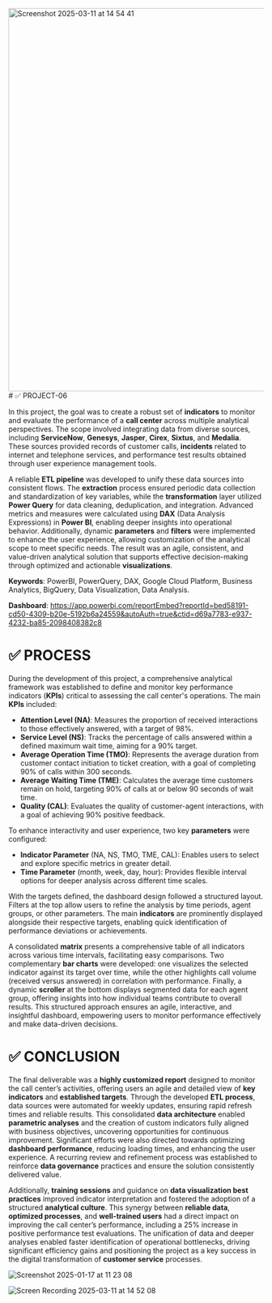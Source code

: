 <img width="756" alt="Screenshot 2025-03-11 at 14 54 41" src="https://github.com/user-attachments/assets/b524a5b1-20f7-4501-8e4b-87da06613163" /># ✅ PROJECT-06

In this project, the goal was to create a robust set of **indicators** to monitor and evaluate the performance of a **call center** across multiple analytical perspectives. The scope involved integrating data from diverse sources, including **ServiceNow**, **Genesys**, **Jasper**, **Cirex**, **Sixtus**, and **Medalia**. These sources provided records of customer calls, **incidents** related to internet and telephone services, and performance test results obtained through user experience management tools.

A reliable **ETL pipeline** was developed to unify these data sources into consistent flows. The **extraction** process ensured periodic data collection and standardization of key variables, while the **transformation** layer utilized **Power Query** for data cleaning, deduplication, and integration. Advanced metrics and measures were calculated using **DAX** (Data Analysis Expressions) in **Power BI**, enabling deeper insights into operational behavior. Additionally, dynamic **parameters** and **filters** were implemented to enhance the user experience, allowing customization of the analytical scope to meet specific needs. The result was an agile, consistent, and value-driven analytical solution that supports effective decision-making through optimized and actionable **visualizations**.

**Keywords**: PowerBI, PowerQuery, DAX, Google Cloud Platform, Business Analytics, BigQuery, Data Visualization, Data Analysis.

**Dashboard**: https://app.powerbi.com/reportEmbed?reportId=bed58191-cd50-4309-b20e-5192b6a24559&autoAuth=true&ctid=d69a7783-e937-4232-ba85-2098408382c8

# ✅ PROCESS

During the development of this project, a comprehensive analytical framework was established to define and monitor key performance indicators (**KPIs**) critical to assessing the call center's operations. The main **KPIs** included:

- **Attention Level (NA)**: Measures the proportion of received interactions to those effectively answered, with a target of 98%.
- **Service Level (NS)**: Tracks the percentage of calls answered within a defined maximum wait time, aiming for a 90% target.
- **Average Operation Time (TMO)**: Represents the average duration from customer contact initiation to ticket creation, with a goal of completing 90% of calls within 300 seconds.
- **Average Waiting Time (TME)**: Calculates the average time customers remain on hold, targeting 90% of calls at or below 90 seconds of wait time.
- **Quality (CAL)**: Evaluates the quality of customer-agent interactions, with a goal of achieving 90% positive feedback.

To enhance interactivity and user experience, two key **parameters** were configured:

- **Indicator Parameter** (NA, NS, TMO, TME, CAL): Enables users to select and explore specific metrics in greater detail.
- **Time Parameter** (month, week, day, hour): Provides flexible interval options for deeper analysis across different time scales.

With the targets defined, the dashboard design followed a structured layout. Filters at the top allow users to refine the analysis by time periods, agent groups, or other parameters. The main **indicators** are prominently displayed alongside their respective targets, enabling quick identification of performance deviations or achievements.

A consolidated **matrix** presents a comprehensive table of all indicators across various time intervals, facilitating easy comparisons. Two complementary **bar charts** were developed: one visualizes the selected indicator against its target over time, while the other highlights call volume (received versus answered) in correlation with performance. Finally, a dynamic **scroller** at the bottom displays segmented data for each agent group, offering insights into how individual teams contribute to overall results. This structured approach ensures an agile, interactive, and insightful dashboard, empowering users to monitor performance effectively and make data-driven decisions.

# ✅ CONCLUSION

The final deliverable was a **highly customized report** designed to monitor the call center’s activities, offering users an agile and detailed view of **key indicators** and **established targets**. Through the developed **ETL process**, data sources were automated for weekly updates, ensuring rapid refresh times and reliable results. This consolidated **data architecture** enabled **parametric analyses** and the creation of custom indicators fully aligned with business objectives, uncovering opportunities for continuous improvement. Significant efforts were also directed towards optimizing **dashboard performance**, reducing loading times, and enhancing the user experience. A recurring review and refinement process was established to reinforce **data governance** practices and ensure the solution consistently delivered value.

Additionally, **training sessions** and guidance on **data visualization best practices** improved indicator interpretation and fostered the adoption of a structured **analytical culture**. This synergy between **reliable data**, **optimized processes**, and **well-trained users** had a direct impact on improving the call center’s performance, including a 25% increase in positive performance test evaluations. The unification of data and deeper analyses enabled faster identification of operational bottlenecks, driving significant efficiency gains and positioning the project as a key success in the digital transformation of **customer service** processes.

![Screenshot 2025-01-17 at 11 23 08](https://github.com/user-attachments/assets/679bc0a0-8430-40dd-bf77-14a263b6c8ea)

![Screen Recording 2025-03-11 at 14 52 08](https://github.com/user-attachments/assets/b996ee69-db11-4b76-9dca-19d08af824d9)


